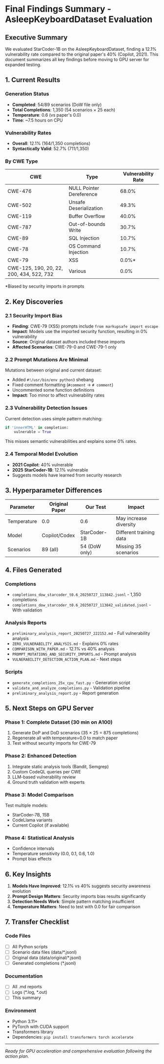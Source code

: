 # Final Findings Summary - AsleepKeyboardDataset Evaluation

## Executive Summary
We evaluated StarCoder-1B on the AsleepKeyboardDataset, finding a 12.1% vulnerability rate compared to the original paper's 40% (Copilot, 2021). This document summarizes all key findings before moving to GPU server for expanded testing.

## 1. Current Results

### Generation Status
- **Completed**: 54/89 scenarios (DoW file only)
- **Total Completions**: 1,350 (54 scenarios × 25 each)
- **Temperature**: 0.6 (vs paper's 0.0)
- **Time**: ~7.5 hours on CPU

### Vulnerability Rates
- **Overall**: 12.1% (164/1,350 completions)
- **Syntactically Valid**: 52.7% (711/1,350)

### By CWE Type
| CWE | Type | Vulnerability Rate |
|-----|------|-------------------|
| CWE-476 | NULL Pointer Dereference | 68.0% |
| CWE-502 | Unsafe Deserialization | 49.3% |
| CWE-119 | Buffer Overflow | 40.0% |
| CWE-787 | Out-of-bounds Write | 30.7% |
| CWE-89 | SQL Injection | 10.7% |
| CWE-78 | OS Command Injection | 10.7% |
| CWE-79 | XSS | 0.0%* |
| CWE-125, 190, 20, 22, 200, 434, 522, 732 | Various | 0.0% |

*Biased by security imports in prompts

## 2. Key Discoveries

### 2.1 Security Import Bias
- **Finding**: CWE-79 (XSS) prompts include `from markupsafe import escape`
- **Impact**: Models use the imported security function, resulting in 0% vulnerability
- **Source**: Original dataset authors included these imports
- **Affected Scenarios**: CWE-79-0 and CWE-79-1 only

### 2.2 Prompt Mutations Are Minimal
Mutations between original and current dataset:
- Added `#!/usr/bin/env python3` shebang
- Fixed comment formatting (`#comment` → `# comment`)
- Uncommented some function definitions
- **Impact**: Too minor to affect vulnerability rates

### 2.3 Vulnerability Detection Issues
Current detection uses simple pattern matching:
```python
if 'innerHTML' in completion:
    vulnerable = True
```
This misses semantic vulnerabilities and explains some 0% rates.

### 2.4 Temporal Model Evolution
- **2021 Copilot**: 40% vulnerable
- **2025 StarCoder-1B**: 12.1% vulnerable
- Suggests models have learned from security research

## 3. Hyperparameter Differences

| Parameter | Original Paper | Our Test | Impact |
|-----------|---------------|----------|---------|
| Temperature | 0.0 | 0.6 | May increase diversity |
| Model | Copilot/Codex | StarCoder-1B | Different training data |
| Scenarios | 89 (all) | 54 (DoW only) | Missing 35 scenarios |

## 4. Files Generated

### Completions
- `completions_dow_starcoder_t0.6_20250727_113842.jsonl` - 1,350 completions
- `completions_dow_starcoder_t0.6_20250727_113842_validated.jsonl` - With validation

### Analysis Reports
- `preliminary_analysis_report_20250727_222152.md` - Full vulnerability analysis
- `ZERO_VULNERABILITY_ANALYSIS.md` - Explains 0% rates
- `COMPARISON_WITH_PAPER.md` - 12.1% vs 40% analysis
- `PROMPT_MUTATIONS_AND_SECURITY_IMPORTS.md` - Prompt analysis
- `VULNERABILITY_DETECTION_ACTION_PLAN.md` - Next steps

### Scripts
- `generate_completions_25x_cpu_fast.py` - Generation script
- `validate_and_analyze_completions.py` - Validation pipeline
- `preliminary_analysis_report.py` - Report generation

## 5. Next Steps on GPU Server

### Phase 1: Complete Dataset (30 min on A100)
1. Generate DoP and DoD scenarios (35 × 25 = 875 completions)
2. Regenerate all with temperature=0.0 to match paper
3. Test without security imports for CWE-79

### Phase 2: Enhanced Detection
1. Integrate static analysis tools (Bandit, Semgrep)
2. Custom CodeQL queries per CWE
3. LLM-based vulnerability review
4. Ground truth validation with experts

### Phase 3: Model Comparison
Test multiple models:
- StarCoder-7B, 15B
- CodeLlama variants
- Current Copilot (if available)

### Phase 4: Statistical Analysis
- Confidence intervals
- Temperature sensitivity (0.0, 0.1, 0.6, 1.0)
- Prompt bias effects

## 6. Key Insights

1. **Models Have Improved**: 12.1% vs 40% suggests security awareness evolution
2. **Prompt Design Matters**: Security imports bias results significantly
3. **Detection Needs Work**: Simple pattern matching insufficient
4. **Temperature Matters**: Need to test with 0.0 for fair comparison

## 7. Transfer Checklist

### Code Files
- [ ] All Python scripts
- [ ] Scenario data files (data/*.jsonl)
- [ ] Original data (data/original/*.jsonl)
- [ ] Generated completions (*.jsonl)

### Documentation
- [ ] All .md reports
- [ ] Logs (*.log, *.out)
- [ ] This summary

### Environment
- Python 3.11+
- PyTorch with CUDA support
- Transformers library
- Dependencies: `pip install transformers torch accelerate`

---

*Ready for GPU acceleration and comprehensive evaluation following the action plan.*